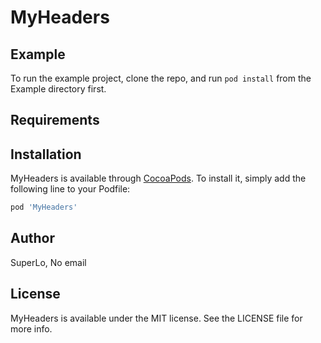 # MyHeaders

## Example

To run the example project, clone the repo, and run `pod install` from the Example directory first.

## Requirements

## Installation

MyHeaders is available through [CocoaPods](https://cocoapods.org). To install
it, simply add the following line to your Podfile:

```ruby
pod 'MyHeaders'
```

## Author

SuperLo, No email

## License

MyHeaders is available under the MIT license. See the LICENSE file for more info.
